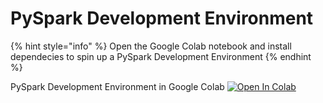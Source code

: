 # PySpark Development Environment



{% hint style="info" %}
Open the Google Colab notebook and install dependecies to spin up a PySpark Development Environment
{% endhint %}

PySpark Development Environment in Google Colab [![Open In Colab](https://colab.research.google.com/assets/colab-badge.svg)](https://colab.research.google.com/github/zwelshman/collections/blob/main/learning-lab/notebooks/development\_environment/PySpark\_Development\_Enviroment.ipynb)
